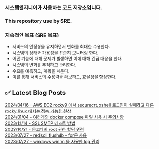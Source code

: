 
### 시스템엔지니어가 사용하는 코드 저장소입니다.
### This repository use by SRE.

### 지속적인 목표 (SRE 목표)
* 서비스의 안정성을 유지하면서 변화를 최대한 수용한다.
* 시스템의 상태와 가용성을 꾸준히 모니터링 한다.
* 어떤 기능에 대해 문제가 발생하면 이에 대해 긴급 대응을 한다.
* 시스템의 변화를 추적하고 관리한다.
* 수요를 예측하고, 계획을 세운다.
* 이를 통해 서비스의 수용력을 확보하고, 효율성을 향상한다.


## ✅ Latest Blog Posts
[2024/04/16 - AWS EC2 rocky9 에서 securecrt, xshell 로그인이 실패하고 다른 rocky linux 에서는 접속 가능한 현상](https://vitta.tistory.com/85) <br/>
[2024/01/04 - 여러개의 docker compose 파일 사용 시 주의사항](https://vitta.tistory.com/84) <br/>
[2023/12/14 - SSL SMTP 테스트 방법](https://vitta.tistory.com/83) <br/>
[2023/10/31 - 몽고디비 root 권한 할당 명령](https://vitta.tistory.com/82) <br/>
[2023/07/27 - rediscli flushdb - for문 사용](https://vitta.tistory.com/81) <br/>
[2023/07/27 - windows winrm 을 사용한 log 관리](https://vitta.tistory.com/80) <br/>
